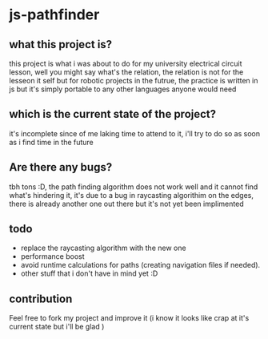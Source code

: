 # js-pathfinder

## what this project is?
this project is what i was about to do for my university electrical circuit lesson, well you might say what's the relation, the relation is not for the lesseon it self but for robotic projects in the futrue, the practice is written in js but it's simply portable to any other languages anyone would need

## which is the current state of the project?
it's incomplete since of me laking time to attend to it, i'll try to do so as soon as i find time in the future

## Are there any bugs?
tbh tons :D, the path finding algorithm does not work well and it cannot find what's hindering it, it's due to a bug in raycasting algorithim on the edges, there is already another one  out there but it's not yet been implimented

## todo
- replace the raycasting algorithm with the new one
- performance boost
- avoid runtime calculations for paths (creating navigation files if needed).
- other stuff that i don't have in mind yet :D


## contribution
Feel free to fork my project and improve it (i know it looks like crap at it's current state but i'll be glad )